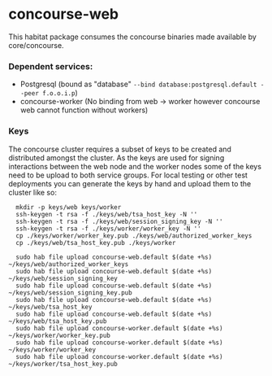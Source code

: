 # concourse-web

This habitat package consumes the concourse binaries made available by core/concourse.

### Dependent services:

* Postgresql (bound as "database" `--bind database:postgresql.default --peer f.o.o.i.p`)
* concourse-worker (No binding from web -> worker however concourse web cannot function without workers)


### Keys
The concourse cluster requires a subset of keys to be created and distributed amongst the cluster. As the keys are used for signing interactions between the web node and the worker nodes some of the keys need to be upload to both service groups. For local testing or other test deployments you can generate the keys by hand and upload them to the cluster like so:

```
  mkdir -p keys/web keys/worker
  ssh-keygen -t rsa -f ./keys/web/tsa_host_key -N ''
  ssh-keygen -t rsa -f ./keys/web/session_signing_key -N ''
  ssh-keygen -t rsa -f ./keys/worker/worker_key -N ''
  cp ./keys/worker/worker_key.pub ./keys/web/authorized_worker_keys
  cp ./keys/web/tsa_host_key.pub ./keys/worker

  sudo hab file upload concourse-web.default $(date +%s) ~/keys/web/authorized_worker_keys
  sudo hab file upload concourse-web.default $(date +%s) ~/keys/web/session_signing_key
  sudo hab file upload concourse-web.default $(date +%s) ~/keys/web/session_signing_key.pub
  sudo hab file upload concourse-web.default $(date +%s) ~/keys/web/tsa_host_key
  sudo hab file upload concourse-web.default $(date +%s) ~/keys/web/tsa_host_key.pub
  sudo hab file upload concourse-worker.default $(date +%s) ~/keys/worker/worker_key.pub
  sudo hab file upload concourse-worker.default $(date +%s) ~/keys/worker/worker_key
  sudo hab file upload concourse-worker.default $(date +%s) ~/keys/worker/tsa_host_key.pub
```

